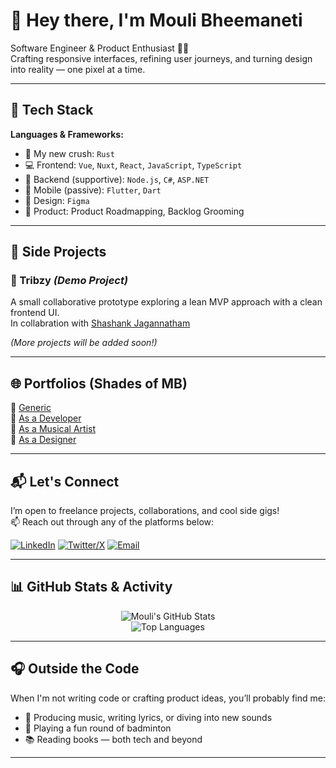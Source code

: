 # 👋 Hey there, I'm Mouli Bheemaneti

Software Engineer & Product Enthusiast 👨‍💻  
Crafting responsive interfaces, refining user journeys, and turning design into reality — one pixel at a time.

---

## 🧰 Tech Stack

**Languages & Frameworks:**

- 🦀 My new crush: `Rust`
- 💻 Frontend: `Vue`, `Nuxt`, `React`, `JavaScript`, `TypeScript`
- 🧩 Backend (supportive): `Node.js`, `C#`, `ASP.NET`
- 📱 Mobile (passive): `Flutter`, `Dart`
- 🎨 Design: `Figma`
- 🧠 Product: Product Roadmapping, Backlog Grooming

---

## 🚀 Side Projects

### 📌 Tribzy _(Demo Project)_
A small collaborative prototype exploring a lean MVP approach with a clean frontend UI.  
In collabration with [Shashank Jagannatham](https://www.linkedin.com/in/shashank-jagannatham/) 

_(More projects will be added soon!)_

---

## 🌐 Portfolios (Shades of MB)

🔗 [Generic](https://www.moulibheemaneti.com)  
🔗 [As a Developer](https://developer.moulibheemaneti.com)  
🔗 [As a Musical Artist](https://www.moulibheemaneti.com)  
🔗 [As a Designer](https://www.behance.net/moulibheemaneti)  

---

## 📬 Let's Connect

I’m open to freelance projects, collaborations, and cool side gigs!  
📫 Reach out through any of the platforms below:

[![LinkedIn](https://img.shields.io/badge/LinkedIn-%230077B5.svg?style=for-the-badge&logo=linkedin&logoColor=white)](https://linkedin.com/in/moulibheemaneti)
[![Twitter/X](https://img.shields.io/badge/X-%23000000.svg?style=for-the-badge&logo=twitter&logoColor=white)](https://x.com/moulibheemaneti)
[![Email](https://img.shields.io/badge/Email-D14836?style=for-the-badge&logo=gmail&logoColor=white)](mailto:moulibheemaneti99@gmail.com)

---

## 📊 GitHub Stats & Activity

<div align="center">

![Mouli's GitHub Stats](https://github-readme-stats.vercel.app/api?username=moulibheemaneti&show_icons=true&theme=radical&hide=prs)  
![Top Languages](https://github-readme-stats.vercel.app/api/top-langs/?username=moulibheemaneti&layout=compact&theme=radical)  
<!-- ![GitHub Streak](https://streak-stats.demolab.com?user=moulibheemaneti&theme=radical&hide_border=false) -->

</div>

---

## 🎧 Outside the Code

When I'm not writing code or crafting product ideas, you’ll probably find me:

- 🎵 Producing music, writing lyrics, or diving into new sounds
- 🏸 Playing a fun round of badminton
- 📚 Reading books — both tech and beyond

---
<!-- 
> _“Placeholder for a personal quote or vision statement about coding, creativity, or product building.”_

--- -->
